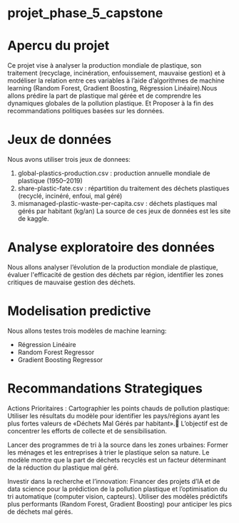 # projet_phase_5_capstone
# Apercu du projet
Ce projet vise à analyser la production mondiale de plastique, son traitement (recyclage, incinération, enfouissement, mauvaise gestion) et à modéliser la relation entre ces variables à l’aide d’algorithmes de machine learning (Random Forest, Gradient Boosting, Régression Linéaire).Nous allons prédire la part de plastique mal gérée et de comprendre les dynamiques globales de la pollution plastique. 
Et Proposer à la fin des recommandations politiques basées sur les données.

# Jeux de données
Nous avons utiliser trois jeux de donnees: 
1. global-plastics-production.csv : production annuelle mondiale de plastique (1950–2019)
2. share-plastic-fate.csv : répartition du traitement des déchets plastiques (recyclé, incinéré, enfoui, mal géré)
3. mismanaged-plastic-waste-per-capita.csv : déchets plastiques mal gérés par habitant (kg/an)
   La source de ces jeux de données est les site de kaggle.

# Analyse exploratoire des données
Nous allons analyser l’évolution de la production mondiale de plastique, évaluer l'efficacité de gestion des déchets par région, identifier les zones critiques de mauvaise gestion des déchets.

# Modelisation predictive
Nous allons testes trois modèles de machine learning:
- Régression Linéaire
- Random Forest Regressor
- Gradient Boosting Regressor

# Recommandations Strategiques
Actions Prioritaires :
Cartographier les points chauds de pollution plastique:
	Utiliser les résultats du modèle pour identifier les 	pays/régions ayant les plus fortes valeurs de «Déchets 	Mal Gérés par habitant».	L’objectif est de concentrer les efforts de collecte et de 	sensibilisation.
   
Lancer des programmes de tri à la source dans les zones urbaines:
	 Former les ménages et les entreprises à trier le 	plastique selon sa nature. 
	 Le modèle montre que la part de déchets recyclés est 	un facteur déterminant de la réduction du plastique mal 	géré.
    
Investir dans la recherche et l’innovation:
	Financer des projets d’IA et de data science pour la 	prédiction de la pollution plastique et l’optimisation 	du tri automatique (computer vision, capteurs).
	Utiliser des modèles prédictifs plus performants (Random Forest, Gradient Boosting) pour anticiper les pics de déchets mal gérés.





